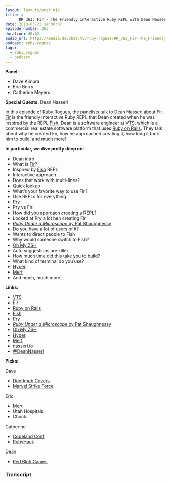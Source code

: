```yaml
---
layout: layouts/post.njk
title: >
      RR 363: Fir - The Friendly Interactive Ruby REPL with Dean Nasseri
date: 2018-05-22 14:36:07
episode_number: 363
duration: 40:52
audio_url: https://media.devchat.tv/ruby-rogues/RR_363_Fir-The_Friendly_Interactive_Ruby_REPL_with_Dean_Nasseri.mp3
podcast: ruby-rogues
tags: 
  - ruby_rogues
  - podcast
---
```


 **Panel:**

- Dave Kimura
- Eric Berry
- Catherine Meyers

**Special Guests:** Dean Nasseri

In this episode of Ruby Rogues, the panelists talk to Dean Nasseri about Fir. [Fir](https://github.com/dnasseri/fir) is the friendly interactive Ruby REPL that Dean created when he was inspired by the REPL [Fish](https://fishshell.com/). Dean is a software engineer at [VTS](https://www.vts.com/), which is a commercial real estate software platform that uses [Ruby on Rails](https://rubyonrails.org/). They talk about why he created Fir, how he approached creating it, how long it took him to build, and much more!

**In particular, we dive pretty deep on:**

- Dean intro
- What is [Fir](https://github.com/dnasseri/fir)?
- Inspired by [Fish](https://fishshell.com/) REPL
- Interactive approach
- Does that work with multi-lines?
- Quick lookup
- What’s your favorite way to use Fir?
- Use REPLs for everything
- [Pry](http://pryrepl.org/)
- Pry vs Fir
- How did you approach creating a REPL?
- Looked at Pry a lot hen creating Fir
- [_Ruby Under a Microscope_ by Pat Shaughnessy](http://patshaughnessy.net/ruby-under-a-microscope)
- Do you have a lot of users of it?
- Wants to direct people to Fish
- Why would someone switch to Fish?
- [Oh My ZSH](http://ohmyz.sh/)
- Auto suggestions are killer
- How much time did this take you to build?
- What kind of terminal do you use?
- [Hyper](https://hyper.is/)
- [Mert](https://github.com/eggplanetio/mert)
- And much, much more!

**Links:**

- [VTS](https://www.vts.com/)
- [Fir](https://github.com/dnasseri/fir)
- [Ruby on Rails](https://rubyonrails.org/)
- [Fish](https://fishshell.com/)
- [Pry](http://pryrepl.org/)
- [_Ruby Under a Microscope_ by Pat Shaughnessy](http://patshaughnessy.net/ruby-under-a-microscope)
- [Oh My ZSH](http://ohmyz.sh/)
- [Hyper](https://hyper.is/)
- [Mert](https://github.com/eggplanetio/mert)
- [nasseri.io](https://www.nasseri.io/)
- [@DeanNasseri](https://twitter.com/deannasseri?lang=en)

**Picks:**

Dave

- [Doorknob Covers](https://www.amazon.com/Door-Knob-Covers-Child-Safety/dp/B071GWJX4D)
- [Marvel Strike Force](https://marvelstrikeforce.com/en/)

Eric

- [Mert](https://github.com/eggplanetio/mert)
- Utah Hospitals
- Chuck

Catherine

- [Codeland Conf](http://codelandconf.com/)
- [RubyHack](http://rubyhack.com/)

Dean

- [Red Blob Games](https://www.redblobgames.com/)


### Transcript


